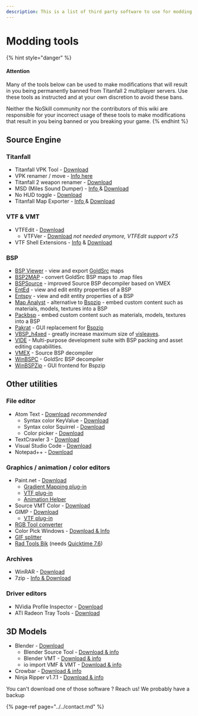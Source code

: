 ```yaml
---
description: This is a list of third party software to use for modding Titanfall 2.
---
```


# Modding tools

{% hint style="danger" %}
#### Attention

Many of the tools below can be used to make modifications that will result in you being permanently banned from Titanfall 2 multiplayer servers. Use these tools as instructed and at your own discretion to avoid these bans. 

Neither the NoSkill community nor the contributors of this wiki are responsible for your incorrect usage of these tools to make modifications that result in you being banned or you breaking your game.
{% endhint %}

## Source Engine

### Titanfall

* Titanfall VPK Tool - [Download](https://dev.cra0kalo.com/?p=137)
* VPK renamer / move - [Info here](../how-to-backup-extract-and-repack.md#vpk-rename-move-batch-script)
* Titanfall 2 weapon renamer - [Download](https://bitbucket.org/lunderdeamon/tf2renamer)
* MSD \(Miles Sound Dumper\) - [Info ](https://github.com/Lyxica/Miles-10-Sound-Dumper)& [Download](https://github.com/Lyxica/Miles-10-Sound-Dumper/releases/tag/v1.0-tf2-beta1)
* No HUD toggle - [Download](https://www.moddb.com/games/titanfall-2/downloads/toggle-hud5)
* Titanfall Map Exporter - [Info ](../../r2-ripping/exporting-maps.md)& [Download](https://raw.githubusercontent.com/Wanty5883/Titanfall2/master/tools/TitanfallMapExporter.py)

### VTF & VMT

* VTFEdit - [Download](this-content-is-no-longer-available.md)
  * VTFVer - [Download](http://cra0kalo.com/public/VTFVer.zip) _not needed anymore, VTFEdit support v7.5_
* VTF Shell Extensions - [Info](https://developer.valvesoftware.com/wiki/VTF_Shell_Extensions) & [Download](https://www.wunderboy.org/valve-hl2source-sdk-tools/#vtf_shell)

### BSP

* [BSP Viewer](source/bsp/bsp-viewer.md) - view and export [GoldSrc](https://developer.valvesoftware.com/wiki/GoldSrc) maps
* [BSP2MAP](source/bsp/bsp2map.md) - convert GoldSrc BSP maps to .map files
* [BSPSource](https://developer.valvesoftware.com/wiki/BSPSource) - improved Source BSP decompiler based on VMEX
* [EntEd](source/bsp/ented.md) - view and edit entity properties of a BSP
* [Entspy](source/bsp/entspy.md) - view and edit entity properties of a BSP
* [Map Analyst](source/bsp/map-analyst.md) - alternative to [Bspzip](source/bsp/bspzip.md) - embed custom content such as materials, models, textures into a BSP
* [Packbsp](source/bsp/packbsp.md) - embed custom content such as materials, models, textures into a BSP
* [Pakrat](source/bsp/pakrat.md) - GUI replacement for [Bspzip](source/bsp/bspzip.md)
* [VBSP\_h4xed](https://developer.valvesoftware.com/wiki/VBSP_h4xed) - greatly increase maximum size of [visleaves](https://developer.valvesoftware.com/wiki/Visleaf).
* [VIDE](source/bsp/vide.md) - Multi-purpose development suite with BSP packing and asset editing capabilities.
* [VMEX](source/bsp/vmex.md) - Source BSP decompiler
* [WinBSPC](source/bsp/winbspc.md) - GoldSrc BSP decompiler
* [WinBSPZip](source/bsp/winbspzip.md) - GUI frontend for Bspzip

## Other utilities

### File editor

* Atom Text - [Download](https://atom.io/) _recommended_
  * Syntax color KeyValue - [Download](https://atom.io/packages/language-source-cfg)
  * Syntax color Squirrel - [Download](https://atom.io/packages/squirrel-language)
  * Color picker - [Download](https://atom.io/packages/color-picker)
* TextCrawler 3 - [Download](https://www.digitalvolcano.co.uk/tcdownloads.html)
* Visual Studio Code - [Download](https://code.visualstudio.com/)
* Notepad++ - [Download](https://notepad-plus-plus.org/downloads/)

### Graphics / animation / color editors

* Paint.net - [Download](https://www.getpaint.net/)
  * [Gradient Mapping plug-in](https://forums.getpaint.net/topic/6265-gradient-mapping/)
  * [VTF plug-in](this-content-is-no-longer-available.md)
  * [Animation Helper](https://pixelbyte.itch.io/paint-net-sprite-plugin)
* Source VMT Color - [Download](https://dev.cra0kalo.com/?p=155)
* GIMP - [Download](https://www.gimp.org/downloads/)
  * [VTF plug-in](https://www.tophattwaffle.com/downloads/gimp-vtf-plugin/)
* [RGB Tool converter](http://hewmc.blogspot.fr/2012/12/rgb-to-percentage-converter.html)
* Color Pick Windows - [Download & Info](https://pixelbyte.itch.io/color-pick)
* [GIF splitter](https://ezgif.com/split)
* [Rad Tools Bik](http://www.radgametools.com/bnkdown.htm) \(needs [Quicktime 7.6](https://support.apple.com/downloads/quicktime)\)

### Archives

* WinRAR - [Download](https://www.win-rar.com/download.html?L=10)
* 7zip - [Info & Download](https://www.7-zip.org/)

### Driver editors

* NVidia Profile Inspector - [Download](https://nvidia-inspector.en.lo4d.com/windows)
* ATI Radeon Tray Tools - [Download](https://www.majorgeeks.com/files/details/ati_tray_tools.html)

## 3D Models

* Blender - [Download](https://www.blender.org/)
  * Blender Source Tool - [Download & info](https://developer.valvesoftware.com/wiki/Blender_Source_Tools)
  * Blender VMT - [Download & info](https://github.com/lasa01/blender-vmt)
  * io import VMF & VMT - [Download & info](https://github.com/lasa01/io_import_vmf)
* Crowbar - [Download & info](http://steamcommunity.com/groups/CrowbarTool)
* Ninja Ripper v1.7.1 - [Download & info](https://gamebanana.com/tools/5638)



You can't download one of those software ? Reach us! We probably have a backup

{% page-ref page="../../contact.md" %}

